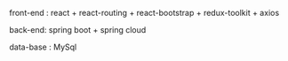 front-end : react + react-routing + react-bootstrap + redux-toolkit +  axios

back-end: spring boot + spring cloud

data-base : MySql
